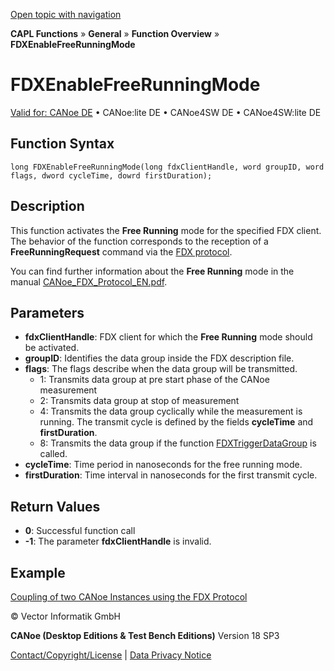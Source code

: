 [Open topic with navigation](../../../../../CANoeDEFamily.htm#Topics/CAPLFunctions/Other/Functions/CAPLfunctionFDXEnableFreeRunningMode.md)

**CAPL Functions** » **General** » **Function Overview** » **FDXEnableFreeRunningMode**

# FDXEnableFreeRunningMode

[Valid for: CANoe DE](../../../Shared/FeatureAvailability.md) • CANoe:lite DE • CANoe4SW DE • CANoe4SW:lite DE

## Function Syntax

```plaintext
long FDXEnableFreeRunningMode(long fdxClientHandle, word groupID, word flags, dword cycleTime, dowrd firstDuration);
```

## Description

This function activates the **Free Running** mode for the specified FDX client. The behavior of the function corresponds to the reception of a **FreeRunningRequest** command via the [FDX protocol](../../../CANoeCANalyzer/Interfaces/FDXProtocol.md).

You can find further information about the **Free Running** mode in the manual [CANoe_FDX_Protocol_EN.pdf](javascript:startDemoLoader('CANoe_FDX_Protocol_EN.pdf')).

## Parameters

- **fdxClientHandle**: FDX client for which the **Free Running** mode should be activated.
- **groupID**: Identifies the data group inside the FDX description file.
- **flags**: The flags describe when the data group will be transmitted.
  - 1: Transmits data group at pre start phase of the CANoe measurement
  - 2: Transmits data group at stop of measurement
  - 4: Transmits the data group cyclically while the measurement is running. The transmit cycle is defined by the fields **cycleTime** and **firstDuration**.
  - 8: Transmits the data group if the function [FDXTriggerDataGroup](CAPLfunctionFDXTriggerDataGroup.md) is called.
- **cycleTime**: Time period in nanoseconds for the free running mode.
- **firstDuration**: Time interval in nanoseconds for the first transmit cycle.

## Return Values

- **0**: Successful function call
- **-1**: The parameter **fdxClientHandle** is invalid.

## Example

[Coupling of two CANoe Instances using the FDX Protocol](../../../CANoeCANalyzer/Interfaces/FDXProtocolCouplingCANoeInstances.md)

© Vector Informatik GmbH

**CANoe (Desktop Editions & Test Bench Editions)** Version 18 SP3

[Contact/Copyright/License](../../../Shared/ContactCopyrightLicense.md) | [Data Privacy Notice](https://www.vector.com/int/en/company/get-info/privacy-policy/)
